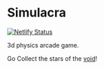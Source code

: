 # Simulacra

[![Netlify Status](https://api.netlify.com/api/v1/badges/4771fc73-83e6-4f9d-bc66-c35f12511d44/deploy-status)](https://app.netlify.com/sites/comforting-yeot-16f793/deploys)

3d physics arcade game.

Go Collect the stars of the [void](https://simulacra.tv)!
